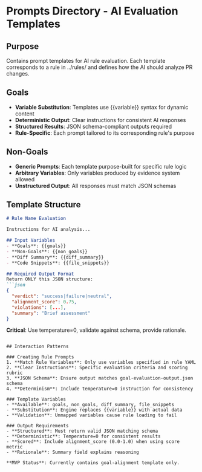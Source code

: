 # Prompts Directory - AI Evaluation Templates

## Purpose
Contains prompt templates for AI rule evaluation. Each template corresponds to a rule in ../rules/ and defines how the AI should analyze PR changes.

## Goals
- **Variable Substitution**: Templates use {{variable}} syntax for dynamic content
- **Deterministic Output**: Clear instructions for consistent AI responses  
- **Structured Results**: JSON schema-compliant outputs required
- **Rule-Specific**: Each prompt tailored to its corresponding rule's purpose

## Non-Goals
- **Generic Prompts**: Each template purpose-built for specific rule logic
- **Arbitrary Variables**: Only variables produced by evidence system allowed
- **Unstructured Output**: All responses must match JSON schemas

## Template Structure
```markdown
# Rule Name Evaluation

Instructions for AI analysis...

## Input Variables
- **Goals**: {{goals}}
- **Non-Goals**: {{non_goals}}  
- **Diff Summary**: {{diff_summary}}
- **Code Snippets**: {{file_snippets}}

## Required Output Format
Return ONLY this JSON structure:
```json
{
  "verdict": "success|failure|neutral",
  "alignment_score": 0.75,
  "violations": [...],
  "summary": "Brief assessment"
}
```

**Critical**: Use temperature=0, validate against schema, provide rationale.
```

## Interaction Patterns

### Creating Rule Prompts
1. **Match Rule Variables**: Only use variables specified in rule YAML
2. **Clear Instructions**: Specific evaluation criteria and scoring rubric
3. **JSON Schema**: Ensure output matches goal-evaluation-output.json schema
4. **Determinism**: Include temperature=0 instruction for consistency

### Template Variables
- **Available**: goals, non_goals, diff_summary, file_snippets
- **Substitution**: Engine replaces {{variable}} with actual data
- **Validation**: Unmapped variables cause rule loading to fail

### Output Requirements
- **Structured**: Must return valid JSON matching schema
- **Deterministic**: Temperature=0 for consistent results
- **Scored**: Include alignment_score (0.0-1.0) when using score metric
- **Rationale**: Summary field explains reasoning

**MVP Status**: Currently contains goal-alignment template only.